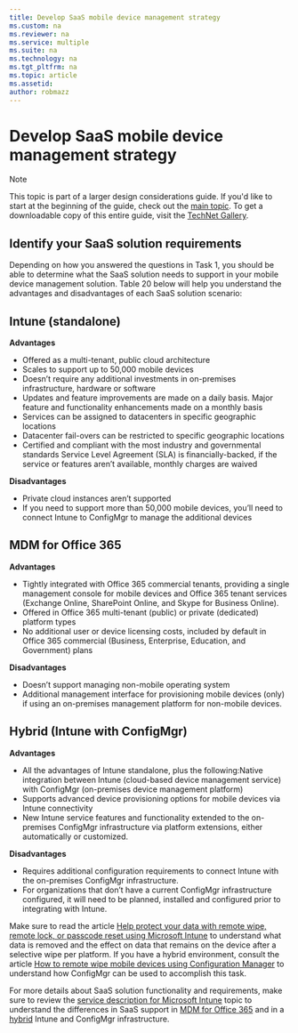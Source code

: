 ```yaml
---
title: Develop SaaS mobile device management strategy
ms.custom: na
ms.reviewer: na
ms.service: multiple
ms.suite: na
ms.technology: na 
ms.tgt_pltfrm: na
ms.topic: article
ms.assetid:  
author: robmazz
---
```

# Develop SaaS mobile device management strategy

>[!NOTE]
>This topic is part of a larger design considerations guide. If you'd like to start at the beginning of the guide, check out the [main topic](mdm-design-considerations-guide.md). To get a downloadable copy of this entire guide, visit the [TechNet Gallery](https://gallery.technet.microsoft.com/Mobile-Device-Management-7d401582).

## Identify your SaaS solution requirements

Depending on how you answered the questions in Task 1, you should be able to determine what the SaaS solution needs to support in your mobile device management solution. Table 20 below will help you understand the advantages and disadvantages of each SaaS solution scenario:

## Intune (standalone)

**Advantages**

- Offered as a multi-tenant, public cloud architecture
- Scales to support up to 50,000 mobile devices
- Doesn’t require any additional investments in on-premises infrastructure, hardware or software
- Updates and feature improvements are made on a daily basis. Major feature and functionality enhancements made on a monthly basis
- Services can be assigned to datacenters in specific geographic locations
- Datacenter fail-overs can be restricted to specific geographic locations
- Certified and compliant with the most industry and governmental standards Service Level Agreement (SLA) is financially-backed, if the service or features aren’t available, monthly charges are waived

**Disadvantages**

- Private cloud instances aren’t supported
- If you need to support more than 50,000 mobile devices, you’ll need to connect Intune to ConfigMgr to manage the additional devices

## MDM for Office 365

**Advantages**

- Tightly integrated with Office 365 commercial tenants, providing a single management console for mobile devices and Office 365 tenant services (Exchange Online, SharePoint Online, and Skype for Business Online).
- Offered in Office 365 multi-tenant (public) or private (dedicated) platform types
- No additional user or device licensing costs, included by default in Office 365 commercial (Business, Enterprise, Education, and Government) plans

**Disadvantages**

- Doesn’t support managing non-mobile operating system
- Additional management interface for provisioning mobile devices (only) if using an on-premises management platform for non-mobile devices.

## Hybrid (Intune with ConfigMgr)

**Advantages**

- All the advantages of Intune standalone, plus the following:Native integration between Intune (cloud-based device management service) with ConfigMgr (on-premises device management platform)
- Supports advanced device provisioning options for mobile devices via Intune connectivity
- New Intune service features and functionality extended to the on-premises ConfigMgr infrastructure via platform extensions, either automatically or customized.

**Disadvantages**

- Requires additional configuration requirements to connect Intune with the on-premises ConfigMgr infrastructure.
- For organizations that don’t have a current ConfigMgr infrastructure configured, it will need to be planned, installed and configured prior to integrating with Intune.

Make sure to read the article [Help protect your data with remote wipe, remote lock, or passcode reset using Microsoft Intune](https://technet.microsoft.com/library/jj676679.aspx) to understand what data is removed and the effect on data that remains on the device after a selective wipe per platform. If you have a hybrid environment, consult the article [How to remote wipe mobile devices using Configuration Manager](https://technet.microsoft.com/library/dn956981.aspx) to understand how ConfigMgr can be used to accomplish this task.

For more details about SaaS solution functionality and requirements, make sure to review the [service description for Microsoft Intune](https://technet.microsoft.com/library/dn600286.aspx) topic to understand the differences in SaaS support in [MDM for Office 365](https://technet.microsoft.com/library/faa7d8e5-645d-4d59-839c-c8d4c1869e4a(v=technet.10).aspx) and in a [hybrid](https://technet.microsoft.com/library/jj884158.aspx) Intune and ConfigMgr infrastructure.